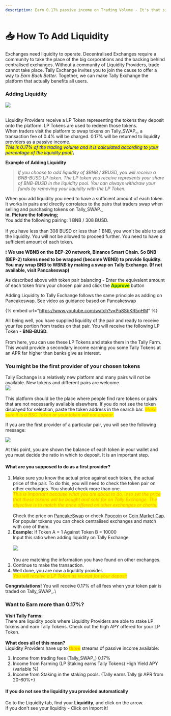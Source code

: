 ```yaml
---
description: Earn 0.17% passive income on Trading Volume - It's that simple!
---
```


# 📥 How To Add Liquidity

Exchanges need liquidity to operate.  Decentralised Exchanges require a community to take the place of the big corporations and the backing behind centralised exchanges.  Without a community of Liquidity Providers, trade cannot take place.  Tally Exchange invites you to join the cause to offer a way to _Earn Back Better_.  Together, we can make Tally Exchange the platform that actually benefits all users.

### Adding Liquidity

![](<.gitbook/assets/image (22).png>)

\
Liquidity Providers receive a LP Token representing the tokens they deposit onto the platform. LP Tokens are used to redeem those tokens.\
When traders visit the platform to swap tokens on Tally_SWAP_, a transaction fee of 0.4% will be charged. 0.17% will be returned to liquidity providers as a passive income.\
_<mark style="color:blue;">This is 0.17% of the trading volume and it is calculated according to your percentage of the liquidity pool.</mark>_\


**Example of Adding Liquidity**

> _If you choose to add liquidity of $BNB / $BUSD, you will receive a BNB-BUSD LP token. The LP token you receive represents your share of BNB-BUSD in the liquidity pool. You can always  withdraw your funds by removing your liquidity with the LP Token._

When you add liquidity you need to have a sufficient amount of each token. It works in pairs and directly corrolates to the pairs that traders swap when selling and purchasing tokens on Tally_SWAP._\
**ie.** **Picture the following;** \
You add the following pairing:  1 BNB / 308 BUSD. \
\
If you have less than 308 BUSD or less than 1 BNB, you won't be able to add the liquidity. You will not be allowed to proceed further. You need to have a sufficient amount of each token.

❗️ **We use WBNB on the BEP-20 network, Binance Smart Chain. So BNB (BEP-2) tokens need to be wrapped (become WBNB) to provide liquidity. You may wrap BNB to WBNB by making a swap on Tally Exchange. (If not available, visit Pancakeswap)**

As described above with token pair balancing - Enter the equivalent amount of each token from your chosen pair and click the <mark style="color:green;">**Approve**</mark> button

Adding Liquidity to Tally Exchange follows the same principle as adding on Pancakeswap. See video as guidance based on Pancakeswap



{% embed url="https://www.youtube.com/watch?v=Pq8SbKR5qHM" %}

All being well, you have supplied liquidity of the pair and ready to receive your fee portion from  trades on that pair. You will receive the following LP Token - **BNB-BUSD.** \
\
From here, you can use these LP Tokens and stake them in the Tally Farm.  This would provide a secondary income earning you some Tally Tokens at an APR far higher than banks give as interest.

### You might be the first provider of your chosen tokens

Tally Exchange is a relatively new platform and many pairs will not be available.  New tokens and different pairs are welcome.\
![](<.gitbook/assets/image (34).png>)\
\
This platform should be the place where people find rare tokens or pairs that are not necessarily available elsewhere.  If you do not see the token displayed for selection, paste the token address in the search bar.  _<mark style="color:orange;">Make sure it is a BSC Token or your token will not appear.</mark>_

If you are the first provider of a particular pair, you will see the following message:

![](<.gitbook/assets/image (39).png>)

At this point, you are shown the balance of each token in your wallet and you must decide the ratio in which to deposit.  It is an important step.

#### What are you supposed to do as a first provider?

1. Make sure you know the actual price against each token, the actual price of the pair. To do this, you will need to check the token pair on other exchanges.  You should check more than one.\
   _<mark style="color:orange;">This is important because what you are about to do, is to set the price that these tokens will be bought and sold for on Tally Exchange.  The objective is to match the price offered on other exchanges or charts.</mark>_\
   \
   Check the price on [PancakeSwap](https://pancakeswap.finance/swap) or check [Poocoin](https://poocoin.app/tokens/) or [Coin Market Cap](https://coinmarketcap.com/).  For popular tokens you can check centralised exchanges and match with one of them.
2. **Example:**  If Token A = 1   Against Token B = 10000\
   Input this ratio when adding liquidity on Tally Exchange\
   \
   ![](<.gitbook/assets/image (35).png>)\
   \
   You are matching the information you have found on other exchanges.
3. Continue to make the transaction. &#x20;
4. Well done, you are now a liquidity provider.  \
   _<mark style="color:orange;">You will receive a LP Token as receipt for your deposit</mark>_

**Congratulations!** You will receive 0.17% of all fees when your token pair is traded on Tally_SWAP_.\


### Want to Earn more than 0.17%?

**Visit Tally Farms:**  \
There are liquidity pools where Liquidity Providers are able to stake LP tokens and earn Tally Tokens.  Check out the high APY offered for your LP Token.\
\
**What does all of this mean?**\
Liquidity Providers have up to <mark style="color:orange;">**three**</mark> streams of passive income available:

1. Income from trading fees (Tally_SWAP_) 0.17%
2. Income from Farming (LP Staking earns Tally Tokens) High Yield APY (variable %)
3. Income from Staking in the staking pools. (Tally earns Tally @ APR from 20-60%+)&#x20;



#### If you do not see the liquidity you provided automatically

Go to the Liquidity tab, find your **Liquidity**, and click on the arrow.\
If you don't see your liquidity - Click on Import it!
